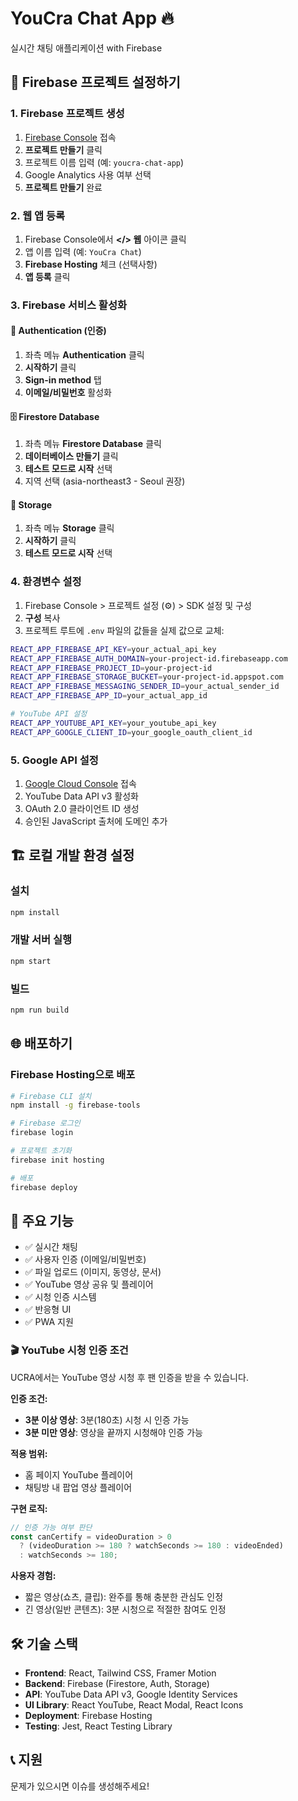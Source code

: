 # YouCra Chat App 🔥

실시간 채팅 애플리케이션 with Firebase

## 🚀 Firebase 프로젝트 설정하기

### 1. Firebase 프로젝트 생성
1. [Firebase Console](https://console.firebase.google.com) 접속
2. **프로젝트 만들기** 클릭
3. 프로젝트 이름 입력 (예: `youcra-chat-app`)
4. Google Analytics 사용 여부 선택
5. **프로젝트 만들기** 완료

### 2. 웹 앱 등록
1. Firebase Console에서 **</> 웹** 아이콘 클릭
2. 앱 이름 입력 (예: `YouCra Chat`)
3. **Firebase Hosting** 체크 (선택사항)
4. **앱 등록** 클릭

### 3. Firebase 서비스 활성화

#### 📧 Authentication (인증)
1. 좌측 메뉴 **Authentication** 클릭
2. **시작하기** 클릭
3. **Sign-in method** 탭
4. **이메일/비밀번호** 활성화

#### 🗄️ Firestore Database
1. 좌측 메뉴 **Firestore Database** 클릭
2. **데이터베이스 만들기** 클릭
3. **테스트 모드로 시작** 선택
4. 지역 선택 (asia-northeast3 - Seoul 권장)

#### 📁 Storage
1. 좌측 메뉴 **Storage** 클릭
2. **시작하기** 클릭
3. **테스트 모드로 시작** 선택

### 4. 환경변수 설정
1. Firebase Console > 프로젝트 설정 (⚙️) > SDK 설정 및 구성
2. **구성** 복사
3. 프로젝트 루트에 `.env` 파일의 값들을 실제 값으로 교체:

```bash
REACT_APP_FIREBASE_API_KEY=your_actual_api_key
REACT_APP_FIREBASE_AUTH_DOMAIN=your-project-id.firebaseapp.com
REACT_APP_FIREBASE_PROJECT_ID=your-project-id
REACT_APP_FIREBASE_STORAGE_BUCKET=your-project-id.appspot.com
REACT_APP_FIREBASE_MESSAGING_SENDER_ID=your_actual_sender_id
REACT_APP_FIREBASE_APP_ID=your_actual_app_id

# YouTube API 설정
REACT_APP_YOUTUBE_API_KEY=your_youtube_api_key
REACT_APP_GOOGLE_CLIENT_ID=your_google_oauth_client_id
```

### 5. Google API 설정
1. [Google Cloud Console](https://console.cloud.google.com/) 접속
2. YouTube Data API v3 활성화
3. OAuth 2.0 클라이언트 ID 생성
4. 승인된 JavaScript 출처에 도메인 추가

## 🏗️ 로컬 개발 환경 설정

### 설치
```bash
npm install
```

### 개발 서버 실행
```bash
npm start
```

### 빌드
```bash
npm run build
```

## 🌐 배포하기

### Firebase Hosting으로 배포
```bash
# Firebase CLI 설치
npm install -g firebase-tools

# Firebase 로그인
firebase login

# 프로젝트 초기화
firebase init hosting

# 배포
firebase deploy
```

## 📱 주요 기능

- ✅ 실시간 채팅
- ✅ 사용자 인증 (이메일/비밀번호)
- ✅ 파일 업로드 (이미지, 동영상, 문서)
- ✅ YouTube 영상 공유 및 플레이어
- ✅ 시청 인증 시스템
- ✅ 반응형 UI
- ✅ PWA 지원

### 🎬 YouTube 시청 인증 조건

UCRA에서는 YouTube 영상 시청 후 팬 인증을 받을 수 있습니다.

**인증 조건:**
- **3분 이상 영상**: 3분(180초) 시청 시 인증 가능
- **3분 미만 영상**: 영상을 끝까지 시청해야 인증 가능

**적용 범위:**
- 홈 페이지 YouTube 플레이어
- 채팅방 내 팝업 영상 플레이어

**구현 로직:**
```javascript
// 인증 가능 여부 판단
const canCertify = videoDuration > 0 
  ? (videoDuration >= 180 ? watchSeconds >= 180 : videoEnded)
  : watchSeconds >= 180;
```

**사용자 경험:**
- 짧은 영상(쇼츠, 클립): 완주를 통해 충분한 관심도 인정
- 긴 영상(일반 콘텐츠): 3분 시청으로 적절한 참여도 인정

## 🛠️ 기술 스택

- **Frontend**: React, Tailwind CSS, Framer Motion
- **Backend**: Firebase (Firestore, Auth, Storage)
- **API**: YouTube Data API v3, Google Identity Services
- **UI Library**: React YouTube, React Modal, React Icons
- **Deployment**: Firebase Hosting
- **Testing**: Jest, React Testing Library

## 📞 지원

문제가 있으시면 이슈를 생성해주세요!
